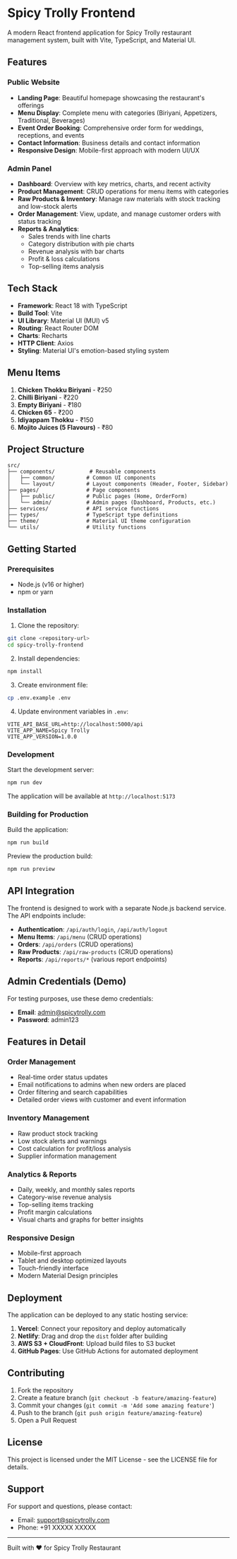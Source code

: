 # Spicy Trolly Frontend

A modern React frontend application for Spicy Trolly restaurant management system, built with Vite, TypeScript, and Material UI.

## Features

### Public Website
- **Landing Page**: Beautiful homepage showcasing the restaurant's offerings
- **Menu Display**: Complete menu with categories (Biriyani, Appetizers, Traditional, Beverages)
- **Event Order Booking**: Comprehensive order form for weddings, receptions, and events
- **Contact Information**: Business details and contact information
- **Responsive Design**: Mobile-first approach with modern UI/UX

### Admin Panel
- **Dashboard**: Overview with key metrics, charts, and recent activity
- **Product Management**: CRUD operations for menu items with categories
- **Raw Products & Inventory**: Manage raw materials with stock tracking and low-stock alerts
- **Order Management**: View, update, and manage customer orders with status tracking
- **Reports & Analytics**: 
  - Sales trends with line charts
  - Category distribution with pie charts
  - Revenue analysis with bar charts
  - Profit & loss calculations
  - Top-selling items analysis

## Tech Stack

- **Framework**: React 18 with TypeScript
- **Build Tool**: Vite
- **UI Library**: Material UI (MUI) v5
- **Routing**: React Router DOM
- **Charts**: Recharts
- **HTTP Client**: Axios
- **Styling**: Material UI's emotion-based styling system

## Menu Items

1. **Chicken Thokku Biriyani** - ₹250
2. **Chilli Biriyani** - ₹220
3. **Empty Biriyani** - ₹180
4. **Chicken 65** - ₹200
5. **Idiyappam Thokku** - ₹150
6. **Mojito Juices (5 Flavours)** - ₹80

## Project Structure

```
src/
├── components/           # Reusable components
│   ├── common/          # Common UI components
│   └── layout/          # Layout components (Header, Footer, Sidebar)
├── pages/               # Page components
│   ├── public/          # Public pages (Home, OrderForm)
│   └── admin/           # Admin pages (Dashboard, Products, etc.)
├── services/            # API service functions
├── types/               # TypeScript type definitions
├── theme/               # Material UI theme configuration
└── utils/               # Utility functions
```

## Getting Started

### Prerequisites

- Node.js (v16 or higher)
- npm or yarn

### Installation

1. Clone the repository:
```bash
git clone <repository-url>
cd spicy-trolly-frontend
```

2. Install dependencies:
```bash
npm install
```

3. Create environment file:
```bash
cp .env.example .env
```

4. Update environment variables in `.env`:
```env
VITE_API_BASE_URL=http://localhost:5000/api
VITE_APP_NAME=Spicy Trolly
VITE_APP_VERSION=1.0.0
```

### Development

Start the development server:
```bash
npm run dev
```

The application will be available at `http://localhost:5173`

### Building for Production

Build the application:
```bash
npm run build
```

Preview the production build:
```bash
npm run preview
```

## API Integration

The frontend is designed to work with a separate Node.js backend service. The API endpoints include:

- **Authentication**: `/api/auth/login`, `/api/auth/logout`
- **Menu Items**: `/api/menu` (CRUD operations)
- **Orders**: `/api/orders` (CRUD operations)
- **Raw Products**: `/api/raw-products` (CRUD operations)
- **Reports**: `/api/reports/*` (various report endpoints)

## Admin Credentials (Demo)

For testing purposes, use these demo credentials:
- **Email**: admin@spicytrolly.com
- **Password**: admin123

## Features in Detail

### Order Management
- Real-time order status updates
- Email notifications to admins when new orders are placed
- Order filtering and search capabilities
- Detailed order views with customer and event information

### Inventory Management
- Raw product stock tracking
- Low stock alerts and warnings
- Cost calculation for profit/loss analysis
- Supplier information management

### Analytics & Reports
- Daily, weekly, and monthly sales reports
- Category-wise revenue analysis
- Top-selling items tracking
- Profit margin calculations
- Visual charts and graphs for better insights

### Responsive Design
- Mobile-first approach
- Tablet and desktop optimized layouts
- Touch-friendly interface
- Modern Material Design principles

## Deployment

The application can be deployed to any static hosting service:

1. **Vercel**: Connect your repository and deploy automatically
2. **Netlify**: Drag and drop the `dist` folder after building
3. **AWS S3 + CloudFront**: Upload build files to S3 bucket
4. **GitHub Pages**: Use GitHub Actions for automated deployment

## Contributing

1. Fork the repository
2. Create a feature branch (`git checkout -b feature/amazing-feature`)
3. Commit your changes (`git commit -m 'Add some amazing feature'`)
4. Push to the branch (`git push origin feature/amazing-feature`)
5. Open a Pull Request

## License

This project is licensed under the MIT License - see the LICENSE file for details.

## Support

For support and questions, please contact:
- Email: support@spicytrolly.com
- Phone: +91 XXXXX XXXXX

---

Built with ❤️ for Spicy Trolly Restaurant
